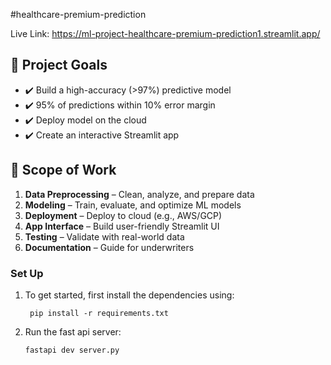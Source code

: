 #healthcare-premium-prediction

Live Link: https://ml-project-healthcare-premium-prediction1.streamlit.app/

## 🚀 Project Goals
- ✔️ Build a high-accuracy (>97%) predictive model  
- ✔️ 95% of predictions within 10% error margin  
- ✔️ Deploy model on the cloud  
- ✔️ Create an interactive Streamlit app

## 🔧 Scope of Work
1. **Data Preprocessing** – Clean, analyze, and prepare data  
2. **Modeling** – Train, evaluate, and optimize ML models  
3. **Deployment** – Deploy to cloud (e.g., AWS/GCP)  
4. **App Interface** – Build user-friendly Streamlit UI  
5. **Testing** – Validate with real-world data  
6. **Documentation** – Guide for underwriters

### Set Up

1. To get started, first install the dependencies using:
    ```commandline
     pip install -r requirements.txt
    ```
   
2. Run the fast api server:
   ```commandline
   fastapi dev server.py


